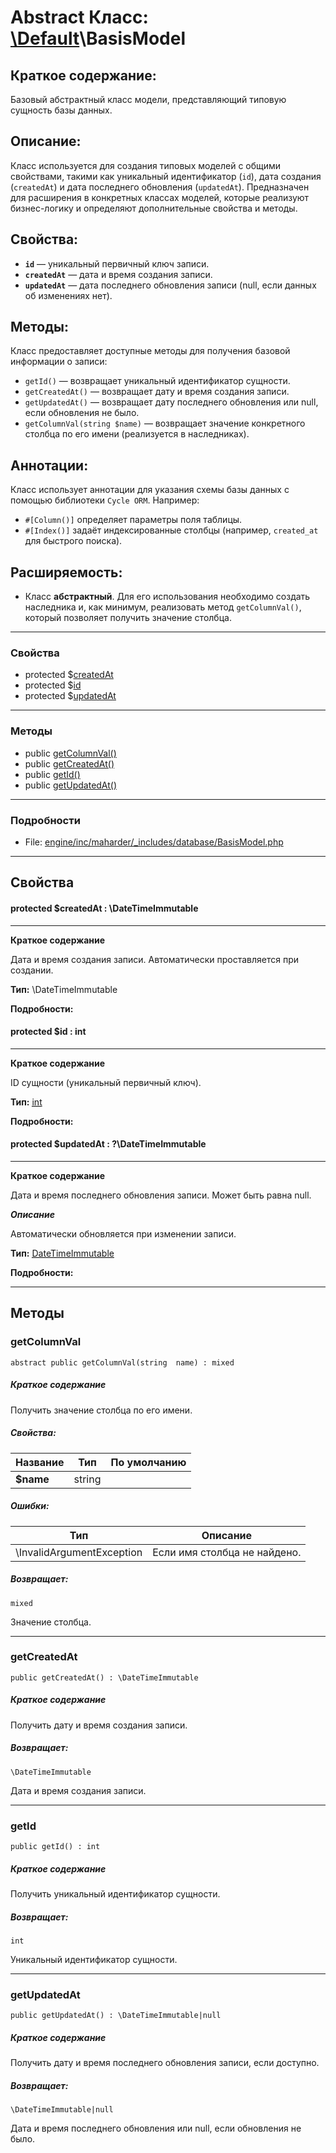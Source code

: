 # Abstract Класс: [\Default](../../packages/Default.md)\BasisModel

## Краткое содержание:

Базовый абстрактный класс модели, представляющий типовую сущность базы данных.

## Описание:

Класс используется для создания типовых моделей с общими свойствами, такими как
уникальный идентификатор (`id`), дата создания (`createdAt`) и дата последнего обновления (`updatedAt`).
Предназначен для расширения в конкретных классах моделей, которые реализуют бизнес-логику
и определяют дополнительные свойства и методы.
## Свойства:
- **`id`** — уникальный первичный ключ записи.
- **`createdAt`** — дата и время создания записи.
- **`updatedAt`** — дата последнего обновления записи (null, если данных об изменениях нет).
## Методы:
Класс предоставляет доступные методы для получения базовой информации о записи:
- `getId()` — возвращает уникальный идентификатор сущности.
- `getCreatedAt()` — возвращает дату и время создания записи.
- `getUpdatedAt()` — возвращает дату последнего обновления или null, если обновления не было.
- `getColumnVal(string $name)` — возвращает значение конкретного столбца по его имени (реализуется в наследниках).
## Аннотации:
Класс использует аннотации для указания схемы базы данных с помощью библиотеки `Cycle ORM`.
Например:
- `#[Column()]` определяет параметры поля таблицы.
- `#[Index()]` задаёт индексированные столбцы (например, `created_at` для быстрого поиска).
## Расширяемость:
- Класс **абстрактный**. Для его использования необходимо создать наследника и, как минимум,
реализовать метод `getColumnVal()`, который позволяет получить значение столбца.


---

### Свойства
* protected $[createdAt](#property_createdAt)
* protected $[id](#property_id)
* protected $[updatedAt](#property_updatedAt)

---

### Методы

* public [getColumnVal()](#method_getColumnVal)
* public [getCreatedAt()](#method_getCreatedAt)
* public [getId()](#method_getId)
* public [getUpdatedAt()](#method_getUpdatedAt)

---

### Подробности

* File: [engine/inc/maharder/_includes/database/BasisModel.php](../../engine/inc/maharder/_includes/database/BasisModel.php)

---

## Свойства
<a id="property_createdAt"></a>
#### protected $createdAt : \DateTimeImmutable
---
**Краткое содержание**

Дата и время создания записи. Автоматически проставляется при создании.

**Тип:** \DateTimeImmutable

**Подробности:**


<a id="property_id"></a>
#### protected $id : int
---
**Краткое содержание**

ID сущности (уникальный первичный ключ).

**Тип:** <a href="../int"><abbr title="int">int</abbr></a>

**Подробности:**


<a id="property_updatedAt"></a>
#### protected $updatedAt : ?\DateTimeImmutable
---
**Краткое содержание**

Дата и время последнего обновления записи. Может быть равна null.

***Описание***

Автоматически обновляется при изменении записи.

**Тип:** <a href="../?\DateTimeImmutable"><abbr title="?\DateTimeImmutable">DateTimeImmutable</abbr></a>

**Подробности:**



---

## Методы

<a id="method_getColumnVal"></a>
### getColumnVal

```
abstract public getColumnVal(string  name) : mixed
```

##### Краткое содержание

Получить значение столбца по его имени.

##### Свойства:

| Название | Тип | По умолчанию |
|----------|-----|----------|
| **$name** | string |  |

##### Ошибки:

| Тип | Описание |
|-----|----------|
| \InvalidArgumentException | Если имя столбца не найдено. |

##### Возвращает:

```
mixed
```
Значение столбца.

---

<a id="method_getCreatedAt"></a>
### getCreatedAt

```
public getCreatedAt() : \DateTimeImmutable
```

##### Краткое содержание

Получить дату и время создания записи.

##### Возвращает:

```
\DateTimeImmutable
```
Дата и время создания записи.

---

<a id="method_getId"></a>
### getId

```
public getId() : int
```

##### Краткое содержание

Получить уникальный идентификатор сущности.

##### Возвращает:

```
int
```
Уникальный идентификатор сущности.

---

<a id="method_getUpdatedAt"></a>
### getUpdatedAt

```
public getUpdatedAt() : \DateTimeImmutable|null
```

##### Краткое содержание

Получить дату и время последнего обновления записи, если доступно.

##### Возвращает:

```
\DateTimeImmutable|null
```
Дата и время последнего обновления или null, если обновления не было.
